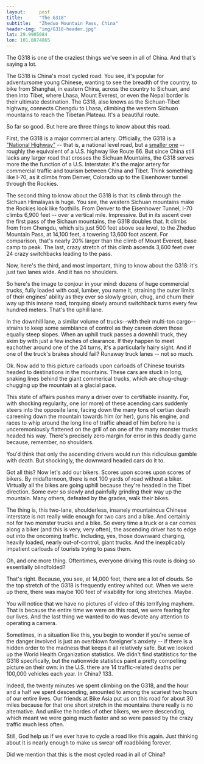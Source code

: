 ```yaml
---
layout: 	post
title:  	"The G318"
subtitle:   "Zheduo Mountain Pass, China"
header-img: "img/G318-header.jpg"
lat: 29.9905084	
lon: 101.8874865
---
```


The G318 is one of the craziest things we've seen in all of China.  And that's saying a lot.

The G318 is China's most cycled road. You see, it's popular for adventursome young Chinese, wanting to see the breadth of the country, to bike from Shanghai, in eastern China, across the country to Sichuan, and then into Tibet, where Lhasa, Mount Everest, or even the Nepal border is their ultimate destination.  The G318, also knows as the Sichuan-Tibet highway, connects Chengdu to Lhasa, climbing the western Sichuan mountains to reach the Tibetan Plateau. It's a beautiful route.

So far so good.  But here are three things to know about this road.  

First, the G318 is a major commercial artery. Officially, the G318 is a ["National Highway"](https://en.wikipedia.org/wiki/China_National_Highways) -- that is, a national level road, but a [smaller one](https://en.wikipedia.org/wiki/Expressways_of_China) -- roughly the equivalent of a U.S. highway like Route 66. But since China still lacks any larger road that crosses the Sichuan Mountains, the G318 serves more the the function of a U.S. Interstate: it's the major artery for commercial traffic and tourism between China and Tibet.  Think something like I-70, as it climbs from Denver, Colorado up to the Eisenhower tunnel through the Rockies.

The second thing to know about the G318 is that its climb through the Sichuan Himalayas is huge. You see, the western Sichuan mountains make the Rockies look like foothills.  From Denver to the Eisenhower Tunnel, I-70 climbs 6,900 feet -- over a vertical mile. Impressive. But in its ascent over the first pass of the Sichaun mountains, the G318 doubles that.  It climbs from from Chengdu, which sits just 500 feet above sea level, to the Zheduo Mountain Pass, at 14,100 feet, a towering 13,600 foot ascent. For comparison, that's nearly 20% larger than the climb of Mount Everest, base camp to peak. The last, crazy stretch of this climb ascends 3,600 feet over 24 crazy switchbacks leading to the pass.

Now, here's the third, and most important, thing to know about the G318: it's just two lanes wide. And it has no shoulders.  

So here's the image to conjour in your mind: dozens of huge commercial trucks, fully loaded with coal, lumber, you name it, straining the outer limits of their engines' ability as they ever so slowly groan, chug, and churn their way up this insane road, torquing slowly around switchback turns every few hundred meters. That's the uphill lane.  

In the downhill lane, a similar volume of trucks--with their multi-ton cargo--strains to keep some semblance of control as they careen *down* those equally steep slopes. When an uphill truck passes a downhill truck, they skim by with just a few inches of clearance. If they happen to meet eachother around one of the 24 turns, it's a particularly hairy sight. And if one of the truck's brakes should fail? Runaway truck lanes -- not so much.  

Ok. Now add to this picture carloads upon carloads of Chinese tourists headed to destinations in the mountains. These cars are stuck in long, snaking lines behind the giant commerical trucks, which are chug-chug-chugging up the mountain at a glacial pace. 

This state of affairs pushes many a driver over to certifiable insanity. For, with shocking regularity, one (or more) of these acending cars suddenly steers into the opposite lane, facing down the many tons of certian death careening down the mountain towards him (or her), guns his engine, and races to whip around the long line of traffic ahead of him before he is unceremoniously flattened on the grill of on one of the many monster trucks headed his way. There's precisely zero margin for error in this deadly game because, remember, no shoulders.

You'd think that only the ascending drivers would run this ridiculous gamble with death.  But shockingly, the downward headed cars do it to.

Got all this?  Now let's add our bikers. Scores upon scores upon scores of bikers. By midafternoon, there is not 100 yards of road without a biker. Virtually all the bikes are going uphill because they're headed in the Tibet direction. Some ever so slowly and painfully grinding their way up the mountain.  Many others, defeated by the grades, walk their bikes.

The thing is, this two-lane, shoulderless, insanely mountainous Chinese interstate is not really wide enough for two cars and a bike.  And certainly not for two monster trucks and a bike. So every time a truck or a car comes along a biker (and this is very, very often), the ascending driver has to edge out into the oncoming traffic. Including, yes, those downward charging, heavily loaded, nearly out-of-control, giant trucks. And the inexplicably impatient carloads of tourists trying to pass them.

Oh, and one more thing. Oftentimes, everyone driving this route is doing so essentially blindfolded?

That's right. Because, you see, at 14,000 feet, there are a lot of clouds. So the top stretch of the G318 is frequently entirey whited out. When we were up there, there was maybe 100 feet of visability for long stretches. Maybe.

You will notice that we have no pictures of video of this terrifying mayhem.  That is because the entire time we were on this road, we were fearing for our lives.  And the last thing we wanted to do was devote any attention to operating a camera.

Sometimes, in a situation like this, you begin to wonder if you're sense of the danger involved is just an overblown foreigner's anxiety -- if there is a hidden order to the madness that keeps it all relatively safe. But we looked up the World Health Organization statistics. We didn't find statitistics for the G318 specifically, but the nationwide statistics paint a pretty compelling picture on their own: in the U.S. there are 14 traffic-related deaths per 100,000 vehicles each year. In China? 133. 

Indeed, the twenty minutes we spent climbing on the G318, and the hour and a half we spent descending, amounted to among the scariest two hours of our entire lives. Our friends at Bike Asia put us on this road for about 30 miles because for that one short stretch in the mountains there really is no alternative. And unlike the hordes of other bikers, we were descending, which meant we were going much faster and so were passed by the crazy traffic much less often. 

Still, God help us if we ever have to cycle a road like this again. Just thinking about it is nearly enough to make us swear off roadbiking forever.

Did we mention that this is the most cycled road in all of China?




